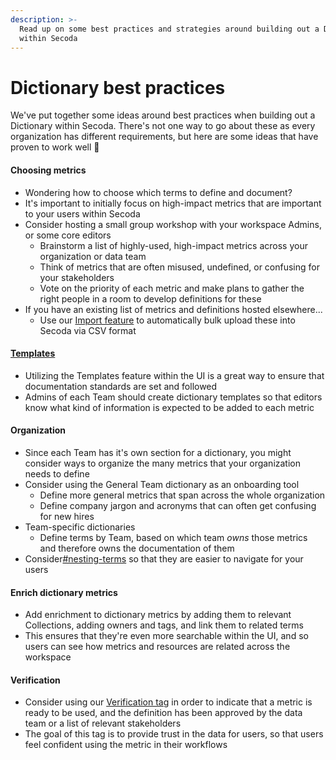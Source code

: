 ```yaml
---
description: >-
  Read up on some best practices and strategies around building out a Dictionary
  within Secoda
---
```


# Dictionary best practices

We've put together some ideas around best practices when building out a Dictionary within Secoda. There's not one way to go about these as every organization has different requirements, but here are some ideas that have proven to work well :rocket:

#### Choosing metrics

* Wondering how to choose which terms to define and document?
* It's important to initially focus on high-impact metrics that are important to your users within Secoda
* Consider hosting a small group workshop with your workspace Admins, or some core editors
  * Brainstorm a list of highly-used, high-impact metrics across your organization or data team
  * Think of metrics that are often misused, undefined, or confusing for your stakeholders
  * Vote on the priority of each metric and make plans to gather the right people in a room to develop definitions for these
* If you have an existing list of metrics and definitions hosted elsewhere...
  * Use our [Import feature](../../resource-and-metadata-management/import-and-export-data.md#importing-metadata-into-secoda) to automatically bulk upload these into Secoda via CSV format

#### [Templates](../../features/ask-questions-in-secoda/templates.md)

* Utilizing the Templates feature within the UI is a great way to ensure that documentation standards are set and followed
* Admins of each Team should create dictionary templates so that editors know what kind of information is expected to be added to each metric

#### Organization

* Since each Team has it's own section for a dictionary, you might consider ways to organize the many metrics that your organization needs to define
* Consider using the General Team dictionary as an onboarding tool&#x20;
  * Define more general metrics that span across the whole organization&#x20;
  * Define company jargon and acronyms that can often get confusing for new hires
* Team-specific dictionaries
  * Define terms by Team, based on which team _owns_ those metrics and therefore owns the documentation of them
* Consider[#nesting-terms](../../features/metrics/#nesting-terms "mention") so that they are easier to navigate for your users

#### Enrich dictionary metrics

* Add enrichment to dictionary metrics by adding them to relevant Collections, adding owners and tags, and link them to related terms
* This ensures that they're even more searchable within the UI, and so users can see how metrics and resources are related across the workspace

#### Verification

* Consider using our [Verification tag](../../resource-and-metadata-management/tags/verified-tag.md) in order to indicate that a metric is ready to be used, and the definition has been approved by the data team or a list of relevant stakeholders
* The goal of this tag is to provide trust in the data for users, so that users feel confident using the metric in their workflows
